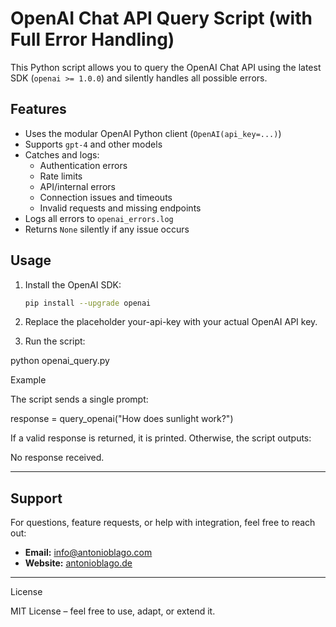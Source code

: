 # OpenAI Chat API Query Script (with Full Error Handling)

This Python script allows you to query the OpenAI Chat API using the latest SDK (`openai >= 1.0.0`) and silently handles all possible errors.

## Features

- Uses the modular OpenAI Python client (`OpenAI(api_key=...)`)
- Supports `gpt-4` and other models
- Catches and logs:
  - Authentication errors
  - Rate limits
  - API/internal errors
  - Connection issues and timeouts
  - Invalid requests and missing endpoints
- Logs all errors to `openai_errors.log`
- Returns `None` silently if any issue occurs

## Usage

1. Install the OpenAI SDK:
   ```bash
   pip install --upgrade openai

2. Replace the placeholder your-api-key with your actual OpenAI API key.


3. Run the script:

python openai_query.py



Example

The script sends a single prompt:

response = query_openai("How does sunlight work?")

If a valid response is returned, it is printed. Otherwise, the script outputs:

No response received.


---

## Support

For questions, feature requests, or help with integration, feel free to reach out:

- **Email:** [info@antonioblago.com](mailto:info@antonioblago.com)  
- **Website:** [antonioblago.de](https://antonioblago.de)
---

License

MIT License – feel free to use, adapt, or extend it.
